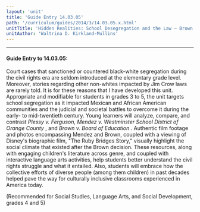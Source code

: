 ```yaml
---
layout: 'unit'
title: 'Guide Entry 14.03.05'
path: '/curriculum/guides/2014/3/14.03.05.x.html'
unitTitle: 'Hidden Realities: School Desegregation and the Law – Brown and Black Victories     during the Civil Rights Era'
unitAuthor: 'Waltrina D. Kirkland-Mullins'
---
```


<body>
<hr/>
 <h4>
  Guide Entry to 14.03.05:
 </h4>
 <p>
  Court cases that sanctioned or countered black-white segregation during the civil rights era are seldom introduced at the elementary grade level. Moreover, stories regarding other non-whites impacted by Jim Crow laws are rarely told. It is for these reasons that I have developed this unit. Appropriate and modifiable for students in grades 3 to 5, the unit targets school segregation as it impacted Mexican and African American communities and the judicial and societal battles to overcome it during the early- to mid-twentieth century. Young learners will analyze, compare, and contrast
  <i>
   Plessy v. Ferguson, Mendez v. Westminster School District of Orange County
  </i>
  , and
  <i>
   Brown v. Board of Education
  </i>
  . Authentic film footage and photos encompassing Mendez and Brown, coupled with a viewing of Disney's biographic film, "The Ruby Bridges Story," visually highlight the social climate that existed after the Brown decision. These resources, along with engaging children's literature across genre, and coupled with interactive language arts activities, help students better understand the civil rights struggle and what it entailed. Also, students will embrace how the collective efforts of diverse people (among them children) in past decades helped pave the way for culturally inclusive classrooms experienced in America today.
 </p>
<p>
  (Recommended for Social Studies, Language Arts, and Social Development, grades 4 and 5)
  <b>
  </b>
 </p>

</body>

